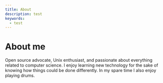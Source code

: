 ```yaml
---
title: About
description: test
keywords:
  - test
---
```


# About me

Open source advocate, Unix enthusiast, and passionate about everything related to computer science. I enjoy learning new technology for the sake of knowing how things could be done differently. In my spare time I also enjoy playing drums.
